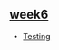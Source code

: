 ## [week6](https://github.com/OperKH/kottans-js-2016/tree/master/week6)
* [Testing](https://github.com/OperKH/kottans-js-2016/tree/master/week6/lec1)
